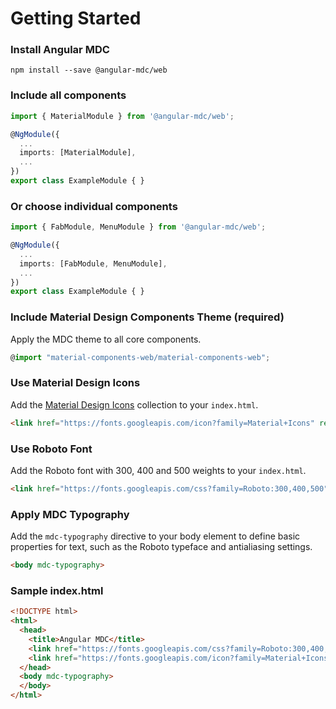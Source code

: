 # Getting Started

### Install Angular MDC
```
npm install --save @angular-mdc/web
```

### Include all components
```ts
import { MaterialModule } from '@angular-mdc/web';

@NgModule({
  ...
  imports: [MaterialModule],
  ...
})
export class ExampleModule { }
```

### Or choose individual components
```ts
import { FabModule, MenuModule } from '@angular-mdc/web';

@NgModule({
  ...
  imports: [FabModule, MenuModule],
  ...
})
export class ExampleModule { }
```

### Include Material Design Components Theme (required)
Apply the MDC theme to all core components.
```ts
@import "material-components-web/material-components-web";
```

### Use Material Design Icons
Add the [Material Design Icons](https://material.io/icons/) collection to your `index.html`.

```html
<link href="https://fonts.googleapis.com/icon?family=Material+Icons" rel="stylesheet">
```

### Use Roboto Font
Add the Roboto font with 300, 400 and 500 weights to your `index.html`.

```html
<link href="https://fonts.googleapis.com/css?family=Roboto:300,400,500" rel="stylesheet">
 ```
 
### Apply MDC Typography
Add the `mdc-typography` directive to your body element to define basic properties for text, such as the Roboto typeface and antialiasing settings.

```html
<body mdc-typography>
```

### Sample index.html
```html
<!DOCTYPE html>
<html>
  <head>
    <title>Angular MDC</title>
    <link href="https://fonts.googleapis.com/css?family=Roboto:300,400,500" rel="stylesheet">
    <link href="https://fonts.googleapis.com/icon?family=Material+Icons" rel="stylesheet">
  </head>
  <body mdc-typography>
  </body>
</html>
```
